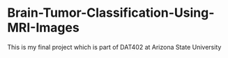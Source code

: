 # Brain-Tumor-Classification-Using-MRI-Images
This is my final project which is part of DAT402 at Arizona State University
